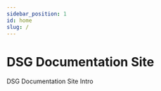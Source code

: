 ```yaml
---
sidebar_position: 1
id: home
slug: /
---
```


# DSG Documentation Site

DSG Documentation Site Intro